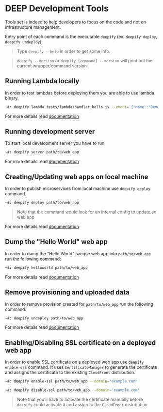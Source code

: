 DEEP Development Tools
======================

Tools set is indeed to help developers to focus on the code and not on infrastructure management.

Entry point of each command is the executable `deepify` (ex. `deepify deploy`, `deepify undeploy`).

> Type `deepify --help` in order to get some info.

> `deepify --version` or `deepify [command] --version` will print out the current wrapper/command version

Running Lambda locally
----------------------

In order to test lambdas before deploying them you are able to use lambda binary.

```bash
~#: deepify lambda tests/lambda/handler_hello.js --event='{"name":"Developer"}'
```

For more details read [documentation](tools/lambda.md)

Running development server
--------------------------

To start local development server you have to run

```bash
~#: deepify server path/to/web_app
```

For more details read [documentation](tools/server.md)

Creating/Updating web apps on local machine
-------------------------------------------

In order to publish microservices from local machine use `deepify deploy` command. 

```bash
~#: deepify deploy path/to/web_app
```

> Note that the command would look for an internal config to update an web app

For more details read [documentation](tools/deploy.md)

Dump the "Hello World" web app
------------------------------

In order to dump the "Hello World" sample web app into `path/to/web_app` run the following command: 

```bash
~#: deepify helloworld path/to/web_app
```

For more details read [documentation](tools/helloworld.md)

Remove provisioning and uploaded data
-------------------------------------

In order to remove provision created for `path/to/web_app` run the following command: 

```bash
~#: deepify undeploy path/to/web_app
```

For more details read [documentation](tools/undeploy.md)

Enabling/Disabling SSL certificate on a deployed web app
-------------------------------------------------------

In order to enable SSL certificate on a deployed web app use `deepify enable-ssl` command.
It uses `CertificateManager` to generate the certificate and assigns 
the certificate to the existing `CloudFront` distribution.

```bash
~#: deepify enable-ssl path/to/web_app --domain='example.com'
```

```bash
~#: deepify disable-ssl path/to/web_app --domain='example.com'
```

> Note that you'll have to activate the certificate manually before
> `deepify` could activate it and assign to the `CloudFront` distribution